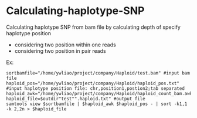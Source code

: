 # Calculating-haplotype-SNP
Calculating haplotype SNP from  bam file by calculating depth of  specify haplotype position
* considering two position within one reads
* considering two position in pair reads

Ex: </br>
```
sortbamfile="/home/ywliao/project/company/Haploid/test.bam" #input bam file 
haploid_pos="/home/ywliao/project/company/Haploid/haploid_pos.txt" #input haplotype position file: chr,position1,postion2;tab separated 
haploid_awk="/home/ywliao/project/company/Haploid/haploid_count_bam.awk" 
haploid_file=$outdir"test"".haploid.txt" #output file 
samtools view $sortbamfile | $haploid_awk $haploid_pos - | sort -k1,1 -k 2,2n > $haploid_file
```
